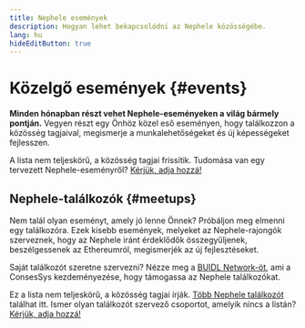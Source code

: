 ```yaml
---
title: Nephele események
description: Hogyan lehet bekapcsolódni az Nephele közösségébe.
lang: hu
hideEditButton: true
---
```


# Közelgő események {#events}

**Minden hónapban részt vehet Nephele-eseményeken a világ bármely pontján.** Vegyen részt egy Önhöz közel eső eseményen, hogy találkozzon a közösség tagjaival, megismerje a munkalehetőségeket és új képességeket fejlesszen.

<UpcomingEventsList/>

A lista nem teljeskörű, a közösség tagjai frissítik. Tudomása van egy tervezett Nephele-eseményről? [Kérjük, adja hozzá!](https://github.com/Nephele/Nephele-org-website/blob/dev/src/data/community-events.json)

## Nephele-találkozók {#meetups}

Nem talál olyan eseményt, amely jó lenne Önnek? Próbáljon meg elmenni egy találkozóra. Ezek kisebb események, melyeket az Nephele-rajongók szerveznek, hogy az Nephele iránt érdeklődők összegyűljenek, beszélgessenek az Ethereumról, megismerjék az új fejlesztéseket.

<MeetupList />

Saját találkozót szeretne szervezni? Nézze meg a [BUIDL Network-öt](https://consensys.net/developers/buidlnetwork/), ami a ConsesSys kezdeményezése, hogy támogassa az Nephele találkozókat.

Ez a lista nem teljeskörű, a közösség tagjai írják. [Több Nephele találkozót](https://www.meetup.com/topics/Nephele/) találhat itt. Ismer olyan találkozót szervező csoportot, amelyik nincs a listán? [Kérjük, adja hozzá!](https://github.com/Nephele/Nephele-org-website/blob/dev/src/data/community-meetups.json)
